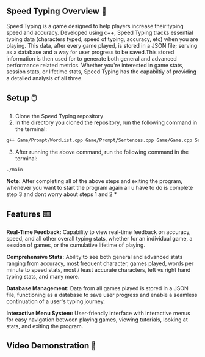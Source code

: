 ## Speed Typing Overview 🚄

Speed Typing is a game designed to help players increase their typing speed and accuracy. Developed using c++, Speed Typing tracks essential typing data (characters typed, speed of typing, accuracy, etc) when you are playing. This data, after every game played, is stored in a JSON file; serving as a database and a way for user progress to be saved.This stored information is then used for to generate both general and advanced performance related metrics. Whether you're interested in game stats, session stats, or lifetime stats, Speed Typing has the capabiltiy of providing a detailed analysis of all three.

## Setup 🖱️

1. Clone the Speed Typing repository
2. In the directory you cloned the repository, run the following command in the terminal:

```bash
g++ Game/Prompt/WordList.cpp Game/Prompt/Sentences.cpp Game/Game.cpp Session/Session.cpp SpeedTyping.cpp Database/Database.cpp Database/DataReader/DataReader.cpp Database/DataWriter/DataWriter.cpp main.cpp -o main
```

3. After running the above command, run the following command in the terminal:

```bash
./main
```

**Note:** After completing all of the above steps and exiting the program, whenever you want to start the program again all u have to do is complete step 3 and dont worry about steps 1 and 2 \*

## Features ⌨️

**Real-Time Feedback:** Capability to view real-time feedback on accuracy, speed, and all other overall typing stats, whether for an individual game, a session of games, or the cumulative lifetime of playing.

**Comprehensive Stats:** Ability to see both general and advanced stats ranging from accuracy, most frequent character, games played, words per minute to speed stats, most / least accurate characters, left vs right hand typing stats, and many more.

**Database Management:** Data from all games played is stored in a JSON file, functioning as a database to save user progress and enable a seamless continuation of a user's typing journey.

**Interactive Menu System:** User-friendly interface with interactive menus for easy navigation between playing games, viewing tutorials, looking at stats, and exiting the program.

## Video Demonstration 📼
